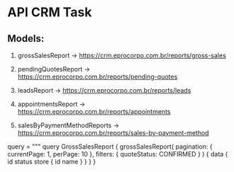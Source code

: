 # API CRM Task

## Models:
1. grossSalesReport 
-> https://crm.eprocorpo.com.br/reports/gross-sales

2. pendingQuotesReport 
-> https://crm.eprocorpo.com.br/reports/pending-quotes

3. leadsReport 
-> https://crm.eprocorpo.com.br/reports/leads

4. appointmentsReport 
-> https://crm.eprocorpo.com.br/reports/appointments

5. salesByPaymentMethodReports 
-> https://crm.eprocorpo.com.br/reports/sales-by-payment-method

query = """
query GrossSalesReport {
  grossSalesReport(
    pagination: { currentPage: 1, perPage: 10 },
    filters: {
      quoteStatus: CONFIRMED
    }
  ) {
    data {
      id
      status
      store {
        id
        name
      }
    }
  }
}
